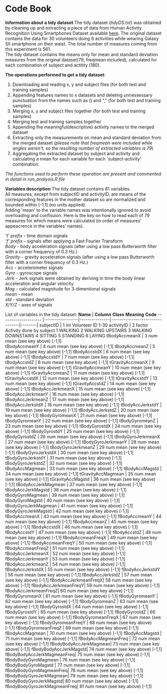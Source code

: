 **Code Book**
========================================================
**Information about a tidy dataset**
The tidy dataset (*tidyDS.txt*) was obtained by cleaning up and extracting a piece of data from Human Activity Recognition Using Smartphones Dataset available [here](https://d396qusza40orc.cloudfront.net/getdata%2Fprojectfiles%2FUCI%20HAR%20Dataset.zip). The original dataset contains the data for 30 volunteers doing 6 activities while wearing Galaxy SII smartphone on their waist. The total number of measures coming from this experiment is 561.  
The tidy dataset contains the means only for mean and standard deviation measures from the original dataset(79, freqmean included), calculated for each combination of subject and actitity (180).  

**The operations performed to get a tidy dataset**:
1. Downloading and reading x, y and subject files (for both test and training samples)  
2. Appending features names to x datasets and deleting unnessessary punctuation from the names such as () and "," (for both test and training samples)  
3. Merging x, y and subject files together (for both test and training samples)  
4. Merging test and training samples together  
5. Appending the meaningful(descriptive) activity names to the merged dataset  
6. Extracting only the measurements on mean and standard deviation from the merged dataset (*please note that freqmean were included while angles weren't, so the resulting number of extracted variables is 79*)  
7. Aggregating the extracted dataset by subject and activity and calculating a mean for each variable for each 'subject-activity' combination.  

*The functions used to perform these operation are present and commented in detail in run_analysis.R file*


**Variables description**
The tidy dataset contains 81 variables.  
All measures, except from subjectID and activityID, are means of the corresponding features in the mother dataset so are normalized and bounded within [-1,1] (no units applied).   
Adding 'mean' to the variable names was intentionally ignored to avoid overloading and confisuion. Here is the key on how to read each of 79 measures for which means were calculated (in order of measures' appeacrence in the variables' names).  

*'t' prefix* - time domain signals  
*'f' prefix* - signals after applying a Fast Fourier Transform  
*Body* - body acceleration signals (after using a low pass Butterworth filter with a corner frequency of 0.3 Hz.)  
*Gravity* - gravity acceleration signals (after using a low pass Butterworth filter with a corner frequency of 0.3 Hz.)  
*Acc* - accelerometer signals  
*Gyro* - gyroscope signals  
*Jerk* - Jerk signals were obtained by deriving in time the body linear acceleration and angular velocity  
*Mag* - calculated magnitude for 3-dimentional signals  
*mean* - mean  
*std* - standard deviation  
*X/Y/Z* - axes of signals  

List of variables in the tidy dataset:
**Name**             | **Column**          **Class**       **Meaning**                   **Code**
-------------------- |-----------------|---------------|--------------------------------|--------|
subjectID            |    1               int             Volunteer ID                    1-30
activityID           |    2               factor          Activity done by subject        1 WALKING 2 WALKING UPSTAIRS 3 WALKING DOWNSTAIRS 4 SITTING 5 STANDING 6 LAYING
tBodyAccmeanX        |    3               num             mean (see key above)            [-1,1]               
tBodyAccmeanY        |    4               num             mean (see key above)            [-1,1]
tBodyAccmeanZ        |    5               num             mean (see key above)            [-1,1]
tBodyAccstdX         |    6               num             mean (see key above)            [-1,1]
tBodyAccstdY         |    7               num             mean (see key above)            [-1,1]
tBodyAccstdZ         |    8               num             mean (see key above)            [-1,1]
tGravityAccmeanX     |    9               num             mean (see key above)            [-1,1]
tGravityAccmeanY     |    10              num             mean (see key above)            [-1,1]
tGravityAccmeanZ     |    11              num             mean (see key above)            [-1,1]
tGravityAccstdX      |    12              num             mean (see key above)            [-1,1]
tGravityAccstdY      |    13              num             mean (see key above)            [-1,1]
tGravityAccstdZ      |    14              num             mean (see key above)            [-1,1]
tBodyAccJerkmeanX    |    15              num             mean (see key above)            [-1,1]
tBodyAccJerkmeanY    |    16              num             mean (see key above)            [-1,1]
tBodyAccJerkmeanZ    |    17              num             mean (see key above)            [-1,1]
tBodyAccJerkstdX     |    18              num             mean (see key above)            [-1,1]
tBodyAccJerkstdY     |    19              num             mean (see key above)            [-1,1]
tBodyAccJerkstdZ     |    20              num             mean (see key above)            [-1,1]
tBodyGyromeanX       |    21              num             mean (see key above)            [-1,1]
tBodyGyromeanY       |    22              num             mean (see key above)            [-1,1]
tBodyGyromeanZ       |    23              num             mean (see key above)            [-1,1]
tBodyGyrostdX        |    24              num             mean (see key above)            [-1,1]
tBodyGyrostdY        |    25              num             mean (see key above)            [-1,1]
tBodyGyrostdZ        |    26              num             mean (see key above)            [-1,1]
tBodyGyroJerkmeanX   |    27              num             mean (see key above)            [-1,1]
tBodyGyroJerkmeanY   |    28              num             mean (see key above)            [-1,1]
tBodyGyroJerkmeanZ   |    29              num             mean (see key above)            [-1,1]
tBodyGyroJerkstdX    |    30              num             mean (see key above)            [-1,1]
tBodyGyroJerkstdY    |    31              num             mean (see key above)            [-1,1]
tBodyGyroJerkstdZ    |    32              num             mean (see key above)            [-1,1]
tBodyAccMagmean      |    33              num             mean (see key above)            [-1,1]
tBodyAccMagstd       |    34              num             mean (see key above)            [-1,1]
tGravityAccMagmean   |    35              num             mean (see key above)            [-1,1]
tGravityAccMagstd    |    36              num             mean (see key above)            [-1,1]
tBodyAccJerkMagmean  |    37              num             mean (see key above)            [-1,1]
tBodyAccJerkMagstd   |    38              num             mean (see key above)            [-1,1]
tBodyGyroMagmean     |    39              num             mean (see key above)            [-1,1]
tBodyGyroMagstd      |    40              num             mean (see key above)            [-1,1]
tBodyGyroJerkMagmean |    41              num             mean (see key above)            [-1,1]
tBodyGyroJerkMagstd  |    42              num             mean (see key above)            [-1,1]
fBodyAccmeanX        |    43              num             mean (see key above)            [-1,1]
fBodyAccmeanY        |    44              num             mean (see key above)            [-1,1]
fBodyAccmeanZ        |    45              num             mean (see key above)            [-1,1]
fBodyAccstdX         |    46              num             mean (see key above)            [-1,1]
fBodyAccstdY         |    47              num             mean (see key above)            [-1,1]
fBodyAccstdZ         |    48              num             mean (see key above)            [-1,1]
fBodyAccmeanFreqX    |    49              num             mean (see key above)            [-1,1]
fBodyAccmeanFreqY    |    50              num             mean (see key above)            [-1,1]
fBodyAccmeanFreqZ    |    51              num             mean (see key above)            [-1,1]
fBodyAccJerkmeanX    |    52              num             mean (see key above)            [-1,1]
fBodyAccJerkmeanY    |    53              num             mean (see key above)            [-1,1]
fBodyAccJerkmeanZ    |    54              num             mean (see key above)            [-1,1]
fBodyAccJerkstdX     |    55              num             mean (see key above)            [-1,1]
fBodyAccJerkstdY     |    56              num             mean (see key above)            [-1,1]
fBodyAccJerkstdZ     |    57              num             mean (see key above)            [-1,1]
fBodyAccJerkmeanFreqX|   58              num             mean (see key above)            [-1,1]
fBodyAccJerkmeanFreqY|   59              num             mean (see key above)            [-1,1]
fBodyAccJerkmeanFreqZ|   60              num             mean (see key above)            [-1,1]
fBodyGyromeanX       |   61              num             mean (see key above)            [-1,1]
fBodyGyromeanY       |   62              num             mean (see key above)            [-1,1]
fBodyGyromeanZ       |   63              num             mean (see key above)            [-1,1]
fBodyGyrostdX        |   64              num             mean (see key above)            [-1,1]
fBodyGyrostdY        |   65              num             mean (see key above)            [-1,1]
fBodyGyrostdZ        |   66              num             mean (see key above)            [-1,1]
fBodyGyromeanFreqX   |   67              num             mean (see key above)            [-1,1]
fBodyGyromeanFreqY   |   68              num             mean (see key above)            [-1,1]
fBodyGyromeanFreqZ   |   69              num             mean (see key above)            [-1,1]
fBodyAccMagmean      |   70              num             mean (see key above)            [-1,1]
fBodyAccMagstd       |   71              num             mean (see key above)            [-1,1]
fBodyAccMagmeanFreq  |  72              num             mean (see key above)            [-1,1]
fBodyBodyAccJerkMagmean| 73              num             mean (see key above)            [-1,1]
fBodyBodyAccJerkMagstd|  74              num             mean (see key above)            [-1,1]
fBodyBodyAccJerkMagmeanFreq| 75          num             mean (see key above)            [-1,1]
fBodyBodyGyroMagmean |   76              num             mean (see key above)            [-1,1]
fBodyBodyGyroMagstd  |   77              num             mean (see key above)            [-1,1]
fBodyBodyGyroMagmeanFreq| 78             num             mean (see key above)            [-1,1]
fBodyBodyGyroJerkMagmean| 79             num             mean (see key above)            [-1,1]
fBodyBodyGyroJerkMagstd|  80             num             mean (see key above)            [-1,1]
fBodyBodyGyroJerkMagmeanFreq| 81         num             mean (see key above)            [-1,1]
